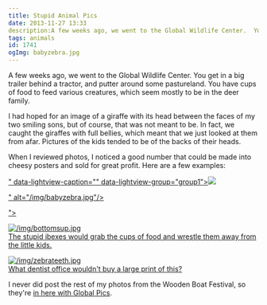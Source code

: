 ```yaml
---
title: Stupid Animal Pics
date: 2013-11-27 13:33
description:A few weeks ago, we went to the Global Wildlife Center.  You get in a big trailer behind a tractor, and putter around some pastureland.  You have cups of food to feed various creatures, which seem mostly to be in the deer family.
tags: animals
id: 1741
ogImg: babyzebra.jpg
---
```

A few weeks ago, we went to the Global Wildlife Center.  You get in a big trailer behind a tractor, and putter around some pastureland.  You have cups of food to feed various creatures, which seem mostly to be in the deer family.

I had hoped for an image of a giraffe with its head between the faces of my two smiling sons, but of course, that was not meant to be.  In fact, we caught the giraffes with full bellies, which meant that we just looked at them from afar.  Pictures of the kids tended to be of the backs of their heads.

When I reviewed photos, I noticed a good number that could be made into cheesy posters and sold for great profit.  Here are a few examples:

<a class="lightview centered" href="/img/babyzebra.jpg"/></p>
" data-lightview-caption="" data-lightview-group="group1"><img src="/img/babyzebra.jpg"/></p>
" alt="/img/babyzebra.jpg"/></p>
"><br><span class="caption"></span></a>

<a class="lightview centered" href="/img/bottomsup.jpg" data-lightview-caption="The stupid ibexes would grab the cups of food and wrestle them away from the little kids." data-lightview-group="group1"><img src="/img/bottomsup.jpg" alt="/img/bottomsup.jpg"><br><span class="caption">The stupid ibexes would grab the cups of food and wrestle them away from the little kids.</span></a>

<a class="lightview centered" href="/img/zebrateeth.jpg" data-lightview-caption="What dentist office wouldn't buy a large print of this?" data-lightview-group="group1"><img src="/img/zebrateeth.jpg" alt="/img/zebrateeth.jpg"><br><span class="caption">What dentist office wouldn't buy a large print of this?</span></a>

I never did post the rest of my photos from the Wooden Boat Festival, so they're <a href="http://theskinnyonbenny.com/pg4.php?spgmGal=105%20-%20Boats%20and%20Beasts">in here with Global Pics</a>.
